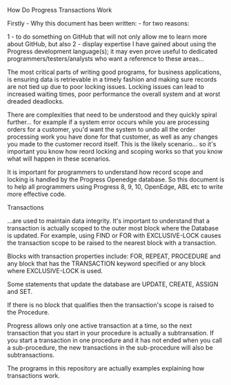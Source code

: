 How Do Progress Transactions Work

Firstly - Why this document has been written: - for two reasons: 

1 - to do something on GitHub that will not only allow me to learn more about GitHub, but also
2 - display expertise I have gained about using the Progress development language(s); it may even prove useful to dedicated programmers/testers/analysts who want a reference to these areas...


The most critical parts of writing good programs, for business applications, is ensuring data is retrievable in a timely fashion and  making sure records are not tied up due to poor locking issues. 
Locking issues can lead to increased waiting times, poor performance the overall system and at worst dreaded deadlocks.

There are complexities that need to be understood and they quickly spiral further... for example if a system error occurs while you are processing orders for a customer, you'd want the system to undo all the order processing work you have done for that customer, as well as any changes you made to the customer record itself. This is the likely scenario... so it's important you know how reord locking and scoping works so that you know what will happen in these scenarios.  

It is important for programmers to understand how record scope and locking is handled by the Progress Openedge database. So this document is to help all programmers using Progress 8, 9, 10, OpenEdge, ABL etc to write more effective code.

Transactions 

...are used to maintain data integrity. It's important to understand that a transaction is actually scoped to the
outer most block where the Database is updated. For example, using FIND or FOR with EXCLUSIVE-LOCK causes the transaction scope to be raised to the nearest block with a transaction.

Blocks with transaction properties include:
FOR, REPEAT, PROCEDURE and any block that has the TRANSACTION keyword specified or any block where EXCLUSIVE-LOCK is used.

Some statements that update the database are UPDATE, CREATE, ASSIGN and SET.

If there is no block that qualifies then the transaction's scope is raised to the Procedure.

Progress allows only one active transaction at a time, so the next transaction that you start in your procedure is 
actually a subtransation. If you start a transaction in one procedure and it has not ended when you call a sub-procedure, 
the new transactions in the sub-procedure will also be subtransactions.

The programs in this repository are actually examples explaining how transactions work.


